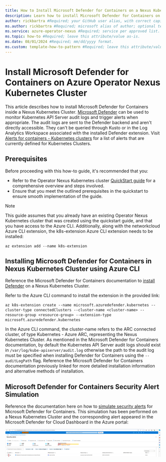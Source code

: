 ```yaml
---
title: How to Install Microsoft Defender for Containers on a Nexus Kubernetes Cluster  #Required; page title is displayed in search results. Include the brand.
description: Learn how to install Microsoft Defender for Containers on a Nexus Kubernetes Cluster. #Required; article description that is displayed in search results. 
author: rickbartra #Required; your GitHub user alias, with correct capitalization.
ms.author: rickbartra #Required; microsoft alias of author; optional team alias.
ms.service: azure-operator-nexus #Required; service per approved list. slug assigned by ACOM.
ms.topic: how-to #Required; leave this attribute/value as-is.
ms.date: 08/01/2024 #Required; mm/dd/yyyy format.
ms.custom: template-how-to-pattern #Required; leave this attribute/value as-is.
---
```


# Install Microsoft Defender for Containers on Azure Operator Nexus Kubernetes Cluster 

This article describes how to install Microsoft Defender for Containers inside a Nexus Kubernetes Cluster. [Microsoft Defender](/azure/defender-for-cloud/defender-for-cloud-introduction) can be used to monitor Kubernetes API Server audit logs and trigger alerts when appropriate. The audit logs are sent to the Defender backend and aren't directly accessible. They can't be queried through Kusto or in the Log Analytics Workspace associated with the installed Defender extension. Visit [Alerts for containers - Kubernetes clusters](/azure/defender-for-cloud/alerts-containers) for a list of alerts that are currently defined for Kubernetes Clusters.

## Prerequisites

Before proceeding with this how-to guide, it's recommended that you:

* Refer to the Operator Nexus Kubernetes cluster [QuickStart guide](./quickstarts-kubernetes-cluster-deployment-bicep.md) for a comprehensive overview and steps involved.
* Ensure that you meet the outlined prerequisites in the quickstart to ensure smooth implementation of the guide.

> [!NOTE]
> This guide assumes that you already have an existing Operator Nexus Kubernetes cluster that was created using the quickstart guide, and that you have access to the Azure CLI. Additionally, along with the networkcloud Azure CLI extension, the k8s-extension Azure CLI extension needs to be installed:

```
az extension add --name k8s-extension
```

## Installing Microsoft Defender for Containers in Nexus Kubernetes Cluster using Azure CLI

Reference the Microsoft Defender for Containers documentation to [install Defender](/azure/defender-for-cloud/defender-for-containers-enable?tabs=aks-deploy-portal%2Ck8s-deploy-cli%2Ck8s-verify-asc%2Ck8s-remove-arc%2Caks-removeprofile-api&pivots=defender-for-container-arc#use-azure-cli-to-deploy-the-defender-sensor) on a Nexus Kubernetes Cluster.

Refer to the Azure CLI command to install the extension in the provided link:

```azurecli
az k8s-extension create --name microsoft.azuredefender.kubernetes --cluster-type connectedClusters --cluster-name <cluster-name> --resource-group <resource-group> --extension-type microsoft.azuredefender.kubernetes
```

In the Azure CLI command, the cluster-name refers to the ARC connected cluster, of type Kubernetes - Azure ARC, representing the Nexus Kubernetes Cluster. As mentioned in the Microsoft Defender for Containers documentation, by default the Kubernetes API Server audit logs should exist in ```/var/log/kube-apiserver/audit.log``` otherwise the path to the audit log must be specified when installing Defender for Containers using the ```--auditLogPath``` flag. Reference the Microsoft Defender for Containers documentation previously linked for more detailed installation information and alternative methods of installation.

## Microsoft Defender for Containers Security Alert Simulation

Reference the documentation here on how to [simulate security alerts](/azure/defender-for-cloud/alert-validation#simulate-alerts-on-kubernetes-) for Microsoft Defender for Containers. This simulation has been performed on a Nexus Kubernetes Cluster and the corresponding alert appeared in the Microsoft Defender for Cloud Dashboard in the Azure portal:

[ ![Screenshot of Security Alerts in Microsoft Defender for Cloud Dashboard in the Azure portal.](media/defender-for-cloud-alerts.png)](media/defender-for-cloud-alerts.png#lightbox)